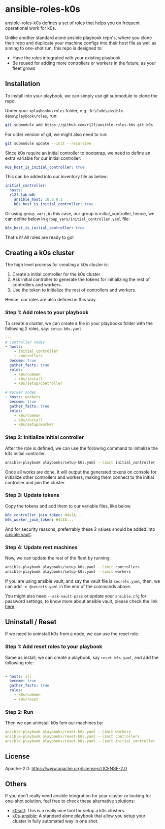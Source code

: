 # ansible-roles-k0s

ansible-roles-k0s defines a set of roles that helps you on frequent operational work for k0s.

Unlike another standard alone ansible playbook repo's, where you clone their repo and duplicate your machine configs into their host file as well as aiming fo one-shot run, this repo is designed to:

- Have the roles integrated with your existing playbook
- Be reused for adding more controllers or workers in the future, as your fleet grows

## Installation

To install into your playbook, we can simply use git submodule to clone the repo.

Under your `<playbook>\roles` folder, e.g.: `D:\Code\ansible-demo\playbook\roles`, run:

```bash
git submodule add https://github.com/r12f/ansible-roles-k0s.git k0s
```

For older version of git, we might also need to run:

```bash
git submodule update --init --recursive
```

Since k0s require an initial controller to bootstrap, we need to define an extra variable for our initial controller:

```yaml
k0s_host_is_initial_controller: true
```

This can be added into our inventory file as below:

```yaml
initial_controller:
  hosts:
  r12f-lab-m0:
    ansible_host: 10.0.0.1
    k0s_host_is_initial_controller: true
```

Or using `group_vars`, in this case, our group is initial_controller, hence, we can define below in `group_vars/initial_controller.yaml` file:

```yaml
k0s_host_is_initial_controller: true
```

That's it! All roles are ready to go!

## Creating a k0s cluster

The high level process for creating a k0s cluster is:

1. Create a initial controller for the k0s cluster
2. Ask initial controller to generate the tokens for initializing the rest of controllers and workers.
3. Use the token to initialize the rest of controllers and workers.

Hence, our roles are also defined in this way.

### Step 1: Add roles to your playbook

To create a cluster, we can create a file in your playbooks folder with the following 2 roles, say: `setup-k0s.yaml`

```yaml
---
# Controller nodes
- hosts:
    - initial_controller
    - controllers
  become: true
  gather_facts: true
  roles:
    - k0s/common
    - k0s/install
    - k0s/setup/controller

# Worker nodes
- hosts: workers
  become: true
  gather_facts: true
  roles:
    - k0s/common
    - k0s/install
    - k0s/setup/worker
```

### Step 2: Initialize initial controller

After the role is defined, we can use the following command to initialize the k0s initial controller.

```bash
ansible-playbook playbooks/setup-k0s.yaml --limit initial_controller
```

Once all works are done, it will output the generated tokens on console for initialize other controllers and workers, making them connect to the initial controller and join the cluster.

### Step 3: Update tokens

Copy the tokens and add them to our variable files, like below.

```yaml
k0s_controller_join_token: H4sIA...
k0s_worker_join_token: H4sIA...
```

And for security reasons, preferrably these 2 values should be added into [ansible vault](https://docs.ansible.com/ansible/latest/user_guide/vault.html).

### Step 4: Update rest machines

Now, we can update the rest of the fleet by running:

```bash
ansible-playbook playbooks/setup-k0s.yaml --limit controllers
ansible-playbook playbooks/setup-k0s.yaml --limit workers
```

If you are using ansible vault, and say the vault file is `secrets.yaml`, then, we can add `-e @secrets.yaml` in the end of the commands above.

You might also need `--ask-vault-pass` or update your `ansible.cfg` for password settings, to know more about ansible vault, please check the link [here](https://docs.ansible.com/ansible/latest/user_guide/vault.html).

## Uninstall / Reset

If we need to uninstall k0s from a node, we can use the reset role.

### Step 1: Add reset roles to your playbook

Same as install, we can create a playbook, say `reset-k0s.yaml`, and add the following role:

```yaml
---
- hosts: all
  become: true
  gather_facts: true
  roles:
    - k0s/common
    - k0s/reset
```

### Step 2: Run

Then we can uninstall k0s fom our machines by:

```yaml
ansible-playbook playbooks/reset-k0s.yaml --limit workers
ansible-playbook playbooks/reset-k0s.yaml --limit controllers
ansible-playbook playbooks/reset-k0s.yaml --limit initial_controller
```

## License

Apache-2.0: <https://www.apache.org/licenses/LICENSE-2.0>

## Others

If you don't really need ansible integration for your cluster or looking for one-shot solution, feel free to check these alternative solutions:

- [k0sctl](https://github.com/k0sproject/k0sctl): This is a really nice tool for setup a k0s clusters.
- [k0s-ansible](https://github.com/movd/k0s-ansible): A standard alone playbook that allow you setup your cluster in fully automated way in one shot.

